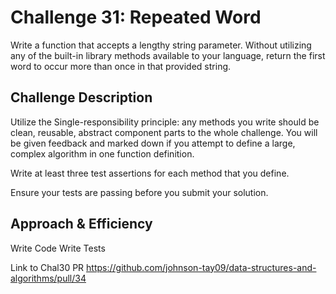 # Challenge 31: Repeated Word
Write a function that accepts a lengthy string parameter.
Without utilizing any of the built-in library methods available to your language, return the first word to occur more than once in that provided string.

## Challenge Description
Utilize the Single-responsibility principle: any methods you write should be clean, reusable, abstract component parts to the whole challenge. You will be given feedback and marked down if you attempt to define a large, complex algorithm in one function definition.

Write at least three test assertions for each method that you define.

Ensure your tests are passing before you submit your solution.

## Approach & Efficiency
Write Code
Write Tests


Link to Chal30 PR https://github.com/johnson-tay09/data-structures-and-algorithms/pull/34